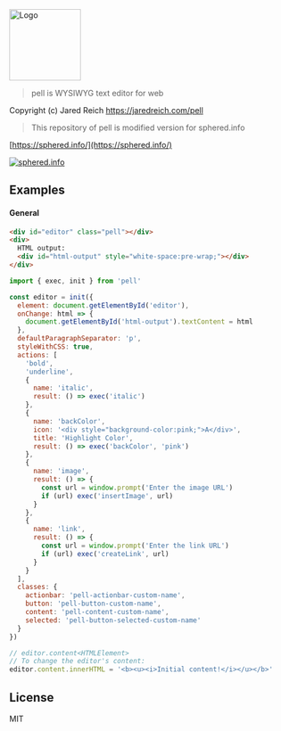 
<img src="./images/logo.png" width="128" alt="Logo">

> pell is WYSIWYG text editor for web

Copyright (c) Jared Reich
<a href="https://jaredreich.com/pell" target="_blank" rel="noopener noreferrer">https://jaredreich.com/pell</a>

> This repository of pell is modified version for sphered.info

[https://sphered.info/](https://sphered.info/)

[![sphered.info](https://sphered.info/images/screen/pell_sphered.png "pell")]()

## Examples

#### General

```html
<div id="editor" class="pell"></div>
<div>
  HTML output:
  <div id="html-output" style="white-space:pre-wrap;"></div>
</div>
```

```js
import { exec, init } from 'pell'

const editor = init({
  element: document.getElementById('editor'),
  onChange: html => {
    document.getElementById('html-output').textContent = html
  },
  defaultParagraphSeparator: 'p',
  styleWithCSS: true,
  actions: [
    'bold',
    'underline',
    {
      name: 'italic',
      result: () => exec('italic')
    },
    {
      name: 'backColor',
      icon: '<div style="background-color:pink;">A</div>',
      title: 'Highlight Color',
      result: () => exec('backColor', 'pink')
    },
    {
      name: 'image',
      result: () => {
        const url = window.prompt('Enter the image URL')
        if (url) exec('insertImage', url)
      }
    },
    {
      name: 'link',
      result: () => {
        const url = window.prompt('Enter the link URL')
        if (url) exec('createLink', url)
      }
    }
  ],
  classes: {
    actionbar: 'pell-actionbar-custom-name',
    button: 'pell-button-custom-name',
    content: 'pell-content-custom-name',
    selected: 'pell-button-selected-custom-name'
  }
})

// editor.content<HTMLElement>
// To change the editor's content:
editor.content.innerHTML = '<b><u><i>Initial content!</i></u></b>'
```

## License

MIT


